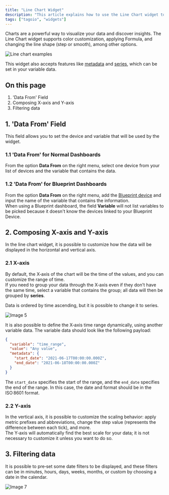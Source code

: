 ```yaml
---
title: "Line Chart Widget"
description: "This article explains how to use the Line Chart widget to visualize data in TagoIO, including customization options and how to configure the widget's data source. It also lists the main sections covered and related articles."
tags: ["tagoio", "widgets"]
---
```

Charts are a powerful way to visualize your data and discover insights. The Line Chart widget supports color customization, applying Formula, and changing the line shape (step or smooth), among other options.

![Line chart examples](/docs_imagem/tagoio/line-chart-widget-2.png)

This widget also accepts features like [metadata](/docs/tagoio/devices/payload-parser/metadata.md) and [series](/docs/tagoio/devices/grouping-variables.md), which can be set in your variable data.

## On this page
1. 'Data From' Field  
2. Composing X-axis and Y-axis  
3. Filtering data

## 1. 'Data From' Field
This field allows you to set the device and variable that will be used by the widget.

### 1.1 'Data From' for Normal Dashboards
From the option **Data From** on the right menu, select one device from your list of devices and the variable that contains the data.

### 1.2 'Data From' for Blueprint Dashboards
From the option **Data From** on the right menu, add the [Blueprint device](/docs/tagoio/devices/blueprint-devices-entities.md) and input the name of the variable that contains the information.  
When using a Blueprint dashboard, the field **Variable** will not list variables to be picked because it doesn't know the devices linked to your Blueprint Device.


## 2. Composing X-axis and Y-axis
In the line chart widget, it is possible to customize how the data will be displayed in the horizontal and vertical axis.

### 2.1 X-axis
By default, the X‑axis of the chart will be the time of the values, and you can customize the range of time.  
If you need to group your data through the X‑axis even if they don't have the same time, select a variable that contains the group; all data will then be grouped by **series**.

Data is ordered by time ascending, but it is possible to change it to series.

![Image 5](/docs_imagem/tagoio/Captura-20de-20tela-20de-202021-06-17-2016-32-49-2mY.png)

It is also possible to define the X‑axis time range dynamically, using another variable data. The variable data should look like the following payload:

```json
{
  "variable": "time_range",
  "value": "Any value",
  "metadata": {
    "start_date": "2021-06-17T00:00:00.000Z",
    "end_date": "2021-06-18T00:00:00.000Z"
  }
}
```

The `start_date` specifies the start of the range, and the `end_date` specifies the end of the range. In this case, the date and format should be in the ISO 8601 format.

### 2.2 Y-axis
In the vertical axis, it is possible to customize the scaling behavior: apply metric prefixes and abbreviations, change the step value (represents the difference between each tick), and more.  
The Y‑axis will automatically find the best scale for your data; it is not necessary to customize it unless you want to do so.

## 3. Filtering data
It is possible to pre‑set some date filters to be displayed, and these filters can be in minutes, hours, days, weeks, months, or custom by choosing a date in the calendar.

![Image 7](/docs_imagem/tagoio/filteringData-e2c.gif)